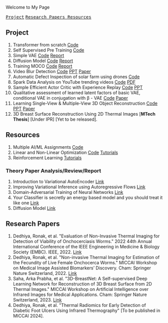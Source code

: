 Welcome to My Page

[<kbd>Project</kbd>](#Project) 
[<kbd>Research Papers </kbd>](#Research-Papers)
[<kbd>Resources </kbd>](#Resources)



## Project
1. Transformer from scratch [Code](Code/TransformerEncoder.ipynb)
2. Self Supervised Pre Training [Code](Code/self-supervised.ipynb)
3. Simple VAE [Code](Code/celebA_simpleVAE.ipynb) [Report](/Notes/VAE_GAN.pdf)
4. Diffusion Model [Code](Code/ddpm-diffusion-final.ipynb) [Report](/Notes/Diffusion_Model_And_Domain_Adaptation.pdf)
5. Training MOCO [Code](Code/moco-v1.ipynb) [Report](/Notes/TSNE_MOCO.pdf)
6. Video Blur Detection [Code](Code/BlurDetection/) [PPT](Notes/BlurDetectionPPT.pdf) [Paper](Notes/BlurDetectionPaper.pdf)
7. Automatic Defect Inspection of solar farm using drones [Code](https://github.com/RonakDedhiya/Automatic-Defect-Inspection-of-Solar-Farm/)
8. Spark Data Analysis on YouTube trending videos [Code](https://github.com/RonakDedhiya/YouTube_Trending_Video_Spark_Data_Analysis/tree/main/main.ipynb) [PDF](Notes/sparkdataanalysis.pdf/)
9. Sample Efficient Actor Critic with Experience Replay [Code](Code/RL/) [PPT](Notes/RL_project_Sample_efficient_actor_critic_with_experience_replay.pdf)
10. Qualitative assessment of learned latent factors of basic VAE, conditional VAE in conjugation with β - VAE [Code](Code/VAEs/) [Paper](/Notes/Introduction_to_Variational_AutoEncoder.pdf)
11. Learning Single-View & Multiple-View 3D Object Reconstruction [Code](Code/3dreconstructionVision.ipynb) [PPT](/Notes/visionproject.pdf) [Paper](/Notes/visionprojectpaper.pdf)
12. 3D Breast Surface Reconstruction Using 2D Thermal Images [**MTech Thesis**] [Under IPR] [Yet to be released].


## Resources
1. Multiple AI/ML Assignments [Code](Code/AIML/)
2. Linear and Non-Linear Optimization [Code](Code/LNLO/) [Tutorials](Code/LNLO/Tutorials/)
3. Reinforcement Learning [Tutorials](Notes/RL/)
   
### Theory Paper Analysis/Review/Report
1. Introduction to Variational AutoEncoder [Link](/Notes/Introduction_to_Variational_AutoEncoder.pdf)
2. Improving Variational Inference using Autoregressive Flows [Link](/Notes/Report_on__Improving_Variational_Inference_using_Autoregressive_Flows__by_Kingma_et_al.pdf)
3. Domain-Adversarial Training of Neural Networks [Link](/Notes/Report_on__Domain_Adversarial_Training_of_Neural_Networks__by_Ganin_et_al.pdf)
4. Your Classifier is secretly an energy based model and you should treat it like one [Link](/Notes/Report_on__Your_Classifier_is_secretly_an_energy_based_model_and_you_should_treat_it_like_one__by_Grathwol_et_al.pdf)
5. Diffusion Model [Link](Notes/DiffusionModel.pdf)

## Research Papers

1. Dedhiya, Ronak, et al. "Evaluation of Non-Invasive Thermal Imaging for Detection of Viability of Onchocerciasis Worms." 2022 44th Annual International Conference of the IEEE Engineering in Medicine & Biology Society (EMBC). IEEE, 2022. [Link](https://ieeexplore.ieee.org/abstract/document/9871140/)
2. Dedhiya, Ronak, et al. "Non-invasive Thermal Imaging for Estimation of the Fecundity of Live Female Onchocerca Worms." MICCAI Workshop on Medical Image Assisted Blomarkers’ Discovery. Cham: Springer Nature Switzerland, 2022. [Link](https://link.springer.com/chapter/10.1007/978-3-031-19660-7_10)
3. Saha, Arka Prabha, et al. "3D-BreastNet: A Self-supervised Deep Learning Network for Reconstruction of 3D Breast Surface from 2D Thermal Images." MICCAI Workshop on Artificial Intelligence over Infrared Images for Medical Applications. Cham: Springer Nature Switzerland, 2023. [Link](https://link.springer.com/chapter/10.1007/978-3-031-44511-8_2)
4. Dedhiya, Ronak, et al. "Thermal Radiomics for Early Detection of Diabetic Foot Ulcers Using Infrared Thermography" [To be published in MICCAI 2024].

